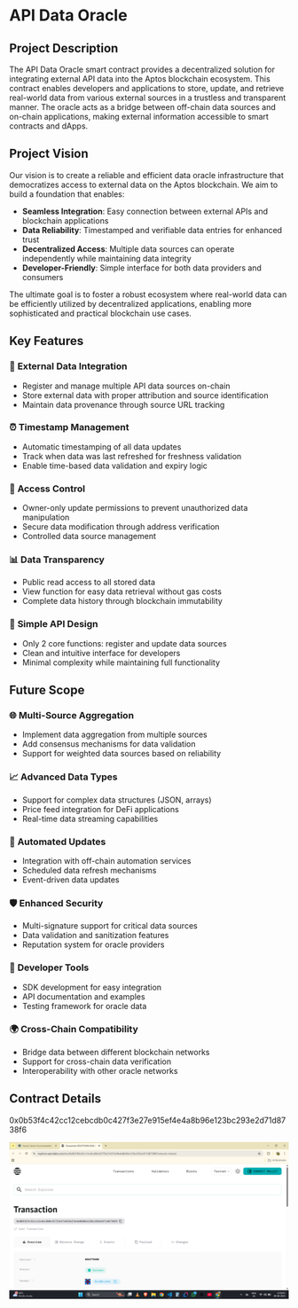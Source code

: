# API Data Oracle

## Project Description

The API Data Oracle smart contract provides a decentralized solution for integrating external API data into the Aptos blockchain ecosystem. This contract enables developers and applications to store, update, and retrieve real-world data from various external sources in a trustless and transparent manner. The oracle acts as a bridge between off-chain data sources and on-chain applications, making external information accessible to smart contracts and dApps.

## Project Vision

Our vision is to create a reliable and efficient data oracle infrastructure that democratizes access to external data on the Aptos blockchain. We aim to build a foundation that enables:

- **Seamless Integration**: Easy connection between external APIs and blockchain applications
- **Data Reliability**: Timestamped and verifiable data entries for enhanced trust
- **Decentralized Access**: Multiple data sources can operate independently while maintaining data integrity
- **Developer-Friendly**: Simple interface for both data providers and consumers

The ultimate goal is to foster a robust ecosystem where real-world data can be efficiently utilized by decentralized applications, enabling more sophisticated and practical blockchain use cases.

## Key Features

### 🔗 **External Data Integration**
- Register and manage multiple API data sources on-chain
- Store external data with proper attribution and source identification
- Maintain data provenance through source URL tracking

### ⏰ **Timestamp Management**
- Automatic timestamping of all data updates
- Track when data was last refreshed for freshness validation
- Enable time-based data validation and expiry logic

### 🔐 **Access Control**
- Owner-only update permissions to prevent unauthorized data manipulation
- Secure data modification through address verification
- Controlled data source management

### 📊 **Data Transparency**
- Public read access to all stored data
- View function for easy data retrieval without gas costs
- Complete data history through blockchain immutability

### 🎯 **Simple API Design**
- Only 2 core functions: register and update data sources
- Clean and intuitive interface for developers
- Minimal complexity while maintaining full functionality

## Future Scope

### 🌐 **Multi-Source Aggregation**
- Implement data aggregation from multiple sources
- Add consensus mechanisms for data validation
- Support for weighted data sources based on reliability

### 📈 **Advanced Data Types**
- Support for complex data structures (JSON, arrays)
- Price feed integration for DeFi applications
- Real-time data streaming capabilities

### 🔄 **Automated Updates**
- Integration with off-chain automation services
- Scheduled data refresh mechanisms
- Event-driven data updates

### 🛡️ **Enhanced Security**
- Multi-signature support for critical data sources
- Data validation and sanitization features
- Reputation system for oracle providers

### 📱 **Developer Tools**
- SDK development for easy integration
- API documentation and examples
- Testing framework for oracle data

### 🌍 **Cross-Chain Compatibility**
- Bridge data between different blockchain networks
- Support for cross-chain data verification
- Interoperability with other oracle networks

## Contract Details

0x0b53f4c42cc12cebcdb0c427f3e27e915ef4e4a8b96e123bc293e2d71d8738f6

![alt text](image.png)
